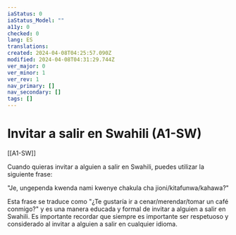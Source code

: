 ```yaml
---
iaStatus: 0
iaStatus_Model: ""
a11y: 0
checked: 0
lang: ES
translations: 
created: 2024-04-08T04:25:57.090Z
modified: 2024-04-08T04:31:29.744Z
ver_major: 0
ver_minor: 1
ver_rev: 1
nav_primary: []
nav_secondary: []
tags: []
---
```

# Invitar a salir en Swahili (A1-SW)

[[A1-SW]]

Cuando quieras invitar a alguien a salir en Swahili, puedes utilizar la siguiente frase:

"Je, ungependa kwenda nami kwenye chakula cha jioni/kitafunwa/kahawa?"

Esta frase se traduce como "¿Te gustaría ir a cenar/merendar/tomar un café conmigo?" y es una manera educada y formal de invitar a alguien a salir en Swahili. Es importante recordar que siempre es importante ser respetuoso y considerado al invitar a alguien a salir en cualquier idioma.
